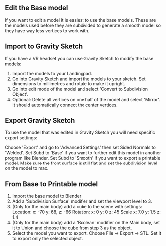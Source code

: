 Edit the Base model
-
If you want to edit a model it is easiest to use the base models. These are the models used before they are subdivided to generate a smooth model so they have way less vertices to work with.

Import to Gravity Sketch
-
If you have a VR headset you can use Gravity Sketch to modify the base models:
1) Import the models to your Landingpad.
2) Go into Gravity Sketch and import the models to your sketch. Set dimensions to millimetres and rotate to make it upright.
3) Go into edit mode of the model and select 'Convert to Subdivision Object'.
4) Optional: Delete all vertices on one half of the model and select 'Mirror'. It should automatically connect the center vertices.

Export Gravity Sketch
-
To use the model that was edited in Gravity Sketch you will need specific export settings:

Choose 'Export' and go to 'Advanced Settings' then set Sided Normals to 'Welded'.
Set Subd to 'Base' if you want to further edit this model in another program like Blender.
Set Subd to 'Smooth' if you want to export a printable model. Make sure the front surface is still flat and set the subdivision level on the model to max.

From Base to Printable model
-
1) Import the base model to Blender
2) Add a 'Subdivision Surface' modifier and set the viewport level to 3.
3) (Only for the main body) add a cube to the scene with settings:
	Location:
	x: -70 y: 68, z: -66
	Rotation:
	x: 0 y: 0 z: 45
	Scale
	x: 7.0 y: 1.5 z: 1.4
4) (Only for the main body) add a 'Boolean' modifier on the Main body, set it to Union and choose the cube from step 3 as the object.
5) Select the model you want to export. Choose File -> Export -> STL. Set it to export only the selected object.
